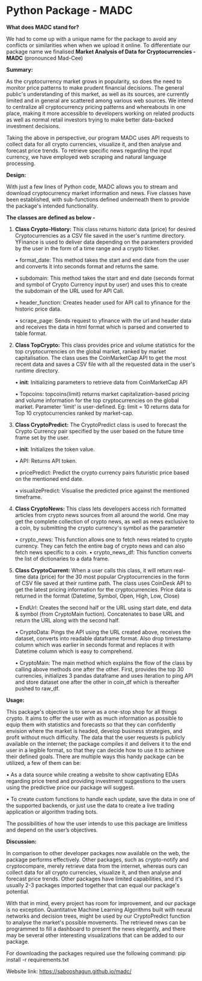 # Python Package - MADC

**What does MADC stand for?**

We had to come up with a unique name for the package to avoid any conflicts or similarities when when we upload it online. To differentiate our package name we finalised **Market Analysis of Data for Cryptocurrencies - MADC** (pronounced Mad-Cee)

**Summary:**

As the cryptocurrency market grows in popularity, so does the need to monitor price patterns to make prudent financial decisions. The general public's understanding of this market, as well as its sources, are currently limited and in general are scattered among various web sources. We intend to centralize all cryptocurrency pricing patterns and whereabouts in one place, making it more accessible to developers working on related products as well as normal retail investors trying to make better data-backed investment decisions. 

Taking the above in perspective, our program MADC uses API requests to collect data for all crypto currencies, visualize it, and then analyse and forecast price trends. To retrieve specific news regarding the input currency, we have employed web scraping and natural language processing.

**Design:** 

With just a few lines of Python code, MADC allows you to stream and download cryptocurrency market information and news. Five classes have been established, with sub-functions defined underneath them to provide the package's intended functionality. 

**The classes are defined as below -**
    
 1) **Class Crypto-History:** This class returns historic data (price) for desired Cryptocurrencies as a CSV file saved in the user's runtime directory. YFinance is            used to deliver data depending on the parameters provided by the user in the form of a time range and a crypto ticker. 
 
    • format_date: This method takes the start and end date from the user and converts it into seconds format and returns the same.
    
    • subdomain: This method takes the start and end date (seconds format and symbol of Crypto Currency input by user) and uses this to create the subdomain of the URL                  used for API Call. 
    
    • header_function: Creates header used for API call to yfinance for the historic price data. 
    
    • scrape_page: Sends request to yfinance with the url and header data and receives the data in html format which is parsed and converted to table format. 
    
 2) **Class TopCrypto:** This class provides price and volume statistics for the top cryptocurrencies on the global market, ranked by market capitalisation. The class           uses the CoinMarketCap API to get the most recent data and saves a CSV file with all the requested data in the user's runtime directory. 
 
    • __init__: Initializing parameters to retrieve data from CoinMarketCap API 
    
    • Topcoins: topcoins(limit) returns market capitalization-based pricing and volume information for the top cryptocurrencies on the global market. Parameter 'limit'                 is user-defined. Eg: limit = 10 returns data for Top 10 cryptocurrencies ranked by market-cap. 
    
 3) **Class CryptoPredict:** The CryptoPredict class is used to forecast the Crypto Currency pair specified by the user based on the future time frame set by the user.
 
    • __init__: Initializes the token value.
    
    • API: Returns API token. 
    
    • pricePredict: Predict the crypto currency pairs futuristic price based on the mentioned end date.
    
    • visualizePredict: Visualise the predicted price against the mentioned timeframe. 
    
 4) **Class CryptoNews:** This class lets developers access rich formatted articles from crypto news sources from all around the world. One may get the complete                collection of crypto news, as well as news exclusive to a coin, by submitting the crypto currency's symbol as the parameter 
 
    • crypto_news: This function allows one to fetch news related to crypto currency. They can fetch the entire bag of crypto news and can also fetch news specific to                    a coin. 
    • crypto_news_df: This function converts the list of dictionaries to a data frame.
    
 5) **Class CryptoCurrent:** When a user calls this class, it will return real-time data (price) for the 30 most popular Cryptocurrencies in the form of CSV file saved         at their runtime path. The class uses CoinDesk API to get the latest pricing information for the cryptocurrencies. Price data is returned in the format                (Datetime, Symbol, Open, High, Low, Close) 
 
    • EndUrl: Creates the second half or the URL using start date, end data & symbol (from CryptoMain fuction). Concatenates to base URL and return the URL along with       the second half. 
    
    • CryptoData: Pings the API using the URL created above, receives the dataset, converts into readable dataframe format. Also drop timestamp column which was              earlier in seconds format and replaces it with Datetime column which is easy to comprehend. 
    
    • CryptoMain: The main method which explains the flow of the class by calling above methods one after the other. First, provides the top 30 currencies, initializes       3 pandas dataframe and uses iteration to ping API and store dataset one after the other in coin_df which is thereafter pushed to raw_df.
    

**Usage:**

This package's objective is to serve as a one-stop shop for all things crypto. It aims to offer the user with as much information as possible to equip them with statistics and forecasts so that they can confidently envision where the market is headed, develop business strategies, and profit without much difficulty. The data that the user requests is publicly available on the internet; the package compiles it and delivers it to the end user in a legible format, so that they can decide how to use it to achieve their defined goals. There are multiple ways this handy package can be utilized, a few of them can be: 

• As a data source while creating a website to show captivating EDAs regarding price trend and providing investment suggestions to the users using the predictive price our package will suggest. 

• To create custom functions to handle each update, save the data in one of the supported backends, or just use the data to create a live trading application or algorithm trading bots. 

The possibilities of how the user intends to use this package are limitless and depend on the user’s objectives.

**Discussion:** 

In comparison to other developer packages now available on the web, the package performs effectively. Other packages, such as crypto-notify and cryptocompare, merely retrieve data from the internet, whereas ours can collect data for all crypto currencies, visualize it, and then analyse and forecast price trends. Other packages have limited capabilities, and it's usually 2-3 packages imported together that can equal our package's potential. 

With that in mind, every project has room for improvement, and our package is no exception. Quantitative Machine Learning Algorithms built with neural networks and decision trees, might be used by our CryptoPredict function to analyse the market's possible movements. The retrieved news can be programmed to fill a dashboard to present the news elegantly, and there may be several other interesting visualizations that can be added to our package.



For downloading the packages required use the following command: pip install -r requirements.txt

Website link: https://sabooshagun.github.io/madc/



